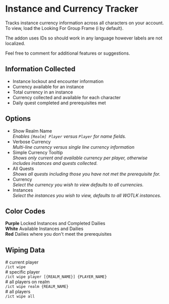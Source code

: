 # Instance and Currency Tracker
Tracks instance currency information across all characters on your account.
To view, load the Looking For Group Frame (i by default).

The addon uses IDs so should work in any language however labels are not localized.

Feel free to comment for additional features or suggestions.

## Information Collected
+ Instance lockout and encounter information  
+ Currency available for an instance  
+ Total currency in an instance  
+ Currency collected and available for each character  
+ Daily quest completed and prerequisites met  

## Options
+ Show Realm Name  
_Enables `[Realm] Player` versus `Player` for name fields._
+ Verbose Currency  
_Multi-line currency versus single line currency information_
+ Simple Currency Tooltip  
_Shows only current and available currency per player, otherwise includes instances and quests collected._
+ All Quests  
_Shows all quests including those you have not met the prerequisite for._
+ Currency  
_Select the currency you wish to view defaults to all currencies._
+ Instances  
_Select the instances you wish to view, defaults to all WOTLK instances._

## Color Codes
**Purple** Locked Instances and Completed Dailies  
**White** Available Instances and Dailies  
**Red** Dailies where you don't meet the prerequisites  

## Wiping Data
\# current player  
`/ict wipe`  
\# specific player  
`/ict wipe player [{REALM_NAME}] {PLAYER_NAME}`  
\# all players on realm  
`/ict wipe realm {REALM_NAME}`  
\# all players  
`/ict wipe all`  
